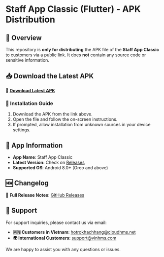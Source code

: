 # Staff App Classic (Flutter) - APK Distribution

## 📌 Overview
This repository is **only for distributing** the APK file of the **Staff App Classic** to customers via a public link. It does **not** contain any source code or sensitive information.

## 📥 Download the Latest APK
🔗 **[Download Latest APK](https://github.com/CloudHMS/hms.mobile-artifact.staff-app/releases/latest)**

### 📌 Installation Guide
1. Download the APK from the link above.
2. Open the file and follow the on-screen instructions.
3. If prompted, allow installation from unknown sources in your device settings.

## 🚀 App Information
- **App Name**: Staff App Classic
- **Latest Version**: Check on [Releases](https://github.com/CloudHMS/hms.mobile-artifact.staff-app/releases)
- **Supported OS**: Android 8.0+ (Oreo and above)

## 🆕 Changelog
📜 **Full Release Notes**: [GitHub Releases](https://github.com/CloudHMS/hms.mobile-artifact.staff-app/releases)

## 📩 Support
For support inquiries, please contact us via email:

- **🇻🇳 Customers in Vietnam**: [hotrokhachhang@cloudhms.net](mailto:hotrokhachhang@cloudhms.net)
- **🌍 International Customers**: [support@vinhms.com](mailto:support@vinhms.com)

We are happy to assist you with any questions or issues.
